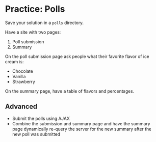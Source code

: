 # Practice: Polls

Save your solution in a `polls` directory.

Have a site with two pages:

1. Poll submission
1. Summary

On the poll submission page ask people what their favorite flavor of ice cream is:

* Chocolate
* Vanilla
* Strawberry

On the summary page, have a table of flavors and percentages.

## Advanced

* Submit the polls using AJAX
* Combine the submission and summary page and have the summary page dynamically re-query the server for the new summary after the new poll was submitted
